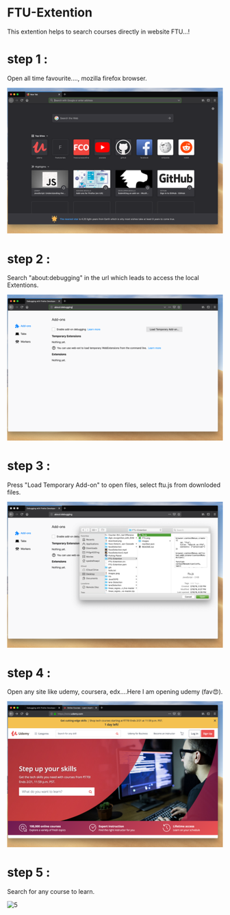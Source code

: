 # FTU-Extention

This extention helps to search courses directly in website FTU...!

# step 1 :

Open all time favourite...., mozilla firefox browser.


![1](./images/1.png)

# step 2 :

Search "about:debugging" in the url which leads to access the local Extentions.

![2](./images/2.png)

# step 3 :

Press "Load Temporary Add-on" to open files, select ftu.js from downloded files.

![3](./images/3.png)

# step 4 :

Open any site like udemy, coursera, edx....Here I am opening udemy (fav😍).

![4](./images/4.png)

# step 5 :

Search for any course to learn.

![5](./images/5.png)


